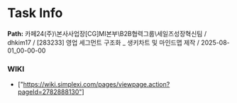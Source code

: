 # Task Info

**Path:** 카페24(주)\본사사업장\[CG]MI본부\B2B협력그룹\세일즈성장혁신팀 / dhkim17 / [283233] 영업 세그먼트 구조화 _ 생키차트 및 마인드맵 제작 / 2025-08-01_00-00-00

### WIKI
- ["https://wiki.simplexi.com/pages/viewpage.action?pageId=2782888130"]


